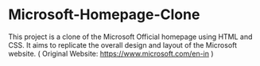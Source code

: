 # Microsoft-Homepage-Clone
This project is a clone of the Microsoft Official homepage using HTML and CSS. 
It aims to replicate the overall design and layout of the Microsoft website.
( Original Website: https://www.microsoft.com/en-in )
